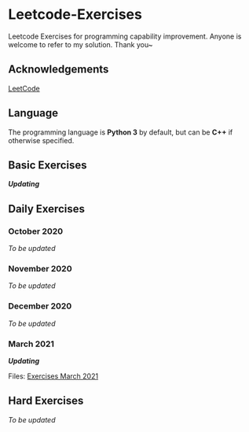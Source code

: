 # Leetcode-Exercises
Leetcode Exercises for programming capability improvement. Anyone is welcome to refer to my solution. Thank you~ 

## Acknowledgements
[LeetCode](https://leetcode-cn.com/)

## Language

The programming language is **Python 3** by default, but can be **C++** if otherwise specified.

## Basic Exercises
***Updating***

## Daily Exercises

### October 2020
*To be updated*

### November 2020
*To be updated*

### December 2020
*To be updated*

### March 2021
***Updating***

Files: [Exercises March 2021](https://github.com/0oTedo0/Leetcode-Exercises/tree/main/Daily%20Exercises/Mar%202021)

## Hard Exercises
*To be updated*
